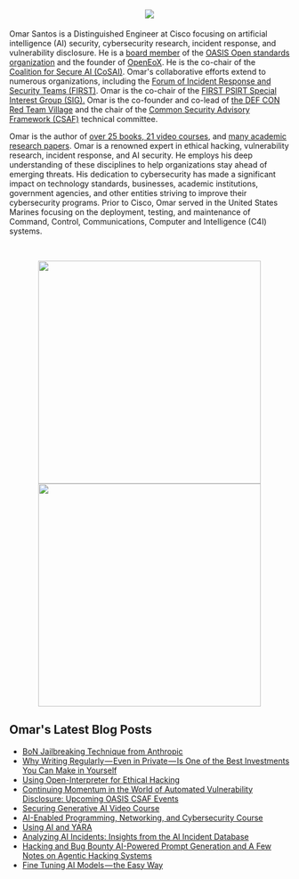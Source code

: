 <h1 align="center">
  <a href="https://git.io/typing-svg">
    <img src="https://readme-typing-svg.herokuapp.com/?lines=Welcome%20to%20Omar's%20corner.&center=true&size=25">
  </a>
</h1>

Omar Santos is a Distinguished Engineer at Cisco focusing on artificial intelligence (AI) security, cybersecurity research, incident response, and vulnerability disclosure. He is a [board member](https://www.oasis-open.org/board/) of the [OASIS Open standards organization](https://www.oasis-open.org/) and the founder of [OpenEoX](https://openeox.org/). He is the co-chair of the [Coalition for Secure AI (CoSAI)](https://www.coalitionforsecureai.org/). Omar's collaborative efforts extend to numerous organizations, including the [Forum of Incident Response and Security Teams (FIRST)](https://www.first.org/). Omar is the co-chair of the [FIRST PSIRT Special Interest Group (SIG).](https://www.first.org/global/sigs/psirt/) Omar is the co-founder and co-lead of [the DEF CON Red Team Village](https://redteamvillage.io/core.html) and the chair of the [Common Security Advisory Framework (CSAF)](https://oasis-open.github.io/csaf-documentation/) technical committee. 

Omar is the author of [over 25 books, 21 video courses](https://www.pearsonitcertification.com/search/index.aspx?query=omar+santos), and [many academic research papers](https://www.researchgate.net/profile/Omar_Santos3). Omar is a renowned expert in ethical hacking, vulnerability research, incident response, and AI security. He employs his deep understanding of these disciplines to help organizations stay ahead of emerging threats. His dedication to cybersecurity has made a significant impact on technology standards, businesses, academic institutions, government agencies, and other entities striving to improve their cybersecurity programs. Prior to Cisco, Omar served in the United States Marines focusing on the deployment, testing, and maintenance of Command, Control, Communications, Computer and Intelligence (C4I) systems.

<br>
<p align = "center">
  <img src = "https://github-readme-stats.vercel.app/api?username=santosomar&show_icons=true&theme=dark" width = 400>
  <img src = "https://github-readme-streak-stats.herokuapp.com/?user=santosomar&theme=dark&hide_border=true" width = 400>
</p>


## Omar's Latest Blog Posts
<!-- BLOG-POST-LIST:START -->
- [BoN Jailbreaking Technique from Anthropic](https://santosomar.medium.com/bon-jailbreaking-technique-from-anthropic-595ef0e43f35?source=rss-fc39e28d7e52------2)
- [Why Writing Regularly — Even in Private — Is One of the Best Investments You Can Make in Yourself](https://santosomar.medium.com/why-writing-regularly-even-in-private-is-one-of-the-best-investments-you-can-make-in-yourself-ef205d39e953?source=rss-fc39e28d7e52------2)
- [Using Open-Interpreter for Ethical Hacking](https://santosomar.medium.com/using-open-interpreter-to-interact-with-recon-tools-0459e2430d0a?source=rss-fc39e28d7e52------2)
- [Continuing Momentum in the World of Automated Vulnerability Disclosure: Upcoming OASIS CSAF Events](https://santosomar.medium.com/continuing-momentum-in-the-world-of-automated-vulnerability-disclosure-upcoming-oasis-csaf-events-cdb06aea47a9?source=rss-fc39e28d7e52------2)
- [Securing Generative AI Video Course](https://santosomar.medium.com/securing-generative-ai-video-course-91b9383f9d7a?source=rss-fc39e28d7e52------2)
- [AI-Enabled Programming, Networking, and Cybersecurity Course](https://santosomar.medium.com/ai-enabled-programming-networking-and-cybersecurity-course-b93b4d4af814?source=rss-fc39e28d7e52------2)
- [Using AI and YARA](https://santosomar.medium.com/using-ai-and-yara-e932a0f1a272?source=rss-fc39e28d7e52------2)
- [Analyzing AI Incidents: Insights from the AI Incident Database](https://santosomar.medium.com/analyzing-ai-incidents-insights-from-the-ai-incident-database-c472f5a3a49b?source=rss-fc39e28d7e52------2)
- [Hacking and Bug Bounty AI-Powered Prompt Generation and A Few Notes on Agentic Hacking Systems](https://santosomar.medium.com/hacking-and-bug-bounty-ai-powered-prompt-generation-and-a-few-notes-on-hacking-agentic-systems-a569e4511199?source=rss-fc39e28d7e52------2)
- [Fine Tuning AI Models — the Easy Way](https://santosomar.medium.com/fine-tuning-ai-models-the-easy-way-4a2e7d00cdee?source=rss-fc39e28d7e52------2)
<!-- BLOG-POST-LIST:END -->


